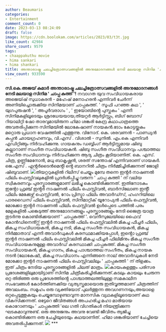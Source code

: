 ```yaml
---
author: Beaumaris
categories:
- Entertainment
comment_count: 0
date: 2023-03-13 08:24:09
draft: false
image: https://cdn.boolokam.com/articles/2023/03/t3t.jpg
like_count: 42984
share_count: 9579
tags:
- chaappakuthu movie
- hima sankari
- hima shankari
title: അന്താരാഷ്ട്ര ചലച്ചിത്രോത്സവങ്ങളിൽ അനുമോദനങ്ങൾ നേടി മലയാള സിനിമ 'ചാപ്പ കുത്ത്'
view_count: 933590
---
```


**സി.കെ.അജയ് കുമാർ** **അന്താരാഷ്ട്ര ചലച്ചിത്രോത്സവങ്ങളിൽ അനുമോദനങ്ങൾ നേടി മലയാള സിനിമ ' ചാപ്പ കുത്ത് '!** നവാഗത യുവ സംവിധായകരായ അജെയ്ഷ് സുധാകരൻ - മഹേഷ് മനോഹരൻ എന്നിവർ ചേർന്ന് അണിയിച്ചൊരുക്കിയ സിനിമയാണ് ചാപ്പകുത്ത്. ' സൂഫി പറഞ്ഞ കഥ ', ' യുഗപുരുഷൻ ', ' അപൂർവരാഗം ' , ' ഇയോബിൻ്റെ പുസ്തകം ' എന്നീ സിനിമകളിലൂടെയും ശ്രദധേയയായ,തിയറ്റർ ആർട്ടിസ്റ്റും, ബിഗ് ബോസ് റിയാലിറ്റി ഷോ താരവുമായിരുന്ന ഹിമാ ശങ്കരി കേന്ദ്ര കഥാപാത്രത്തെ അവതരിപ്പിക്കുന്ന സിനിമയിൽ ലോകേഷാണ് നായകൻ.ടോം കോട്ടയ്ക്കകം മറ്റൊരു പ്രധാന വേഷത്തിൽ എത്തുന്നു. വിനോദ്. കെ. ശരവണൻ - പാണ്ഡ്യൻ കുപ്പൻ ഛായഗ്രഹണവും, വി.എസ് . വിശാൽ - സുനിൽ. എം.കെ എന്നിവർ എഡിറ്റിങ്ങും നിർവഹിക്കുന്നു. ഗായകനും ഡബ്ബിംഗ് ആർട്ടിസ്റ്റുമായ ഷിബു കല്ലാറാണ് സംഗീത സംവിധായകൻ. ഷിബു സംഗീത സംവിധാനവും പശ്ചാത്തല സംഗീത സംവിധാനവും നിർവഹിക്കുന്ന ആദ്യ ചിത്രം കൂടിയാണിത്. കെ. എസ്. ചിത്ര, ഉണ്ണിമേനോൻ, മധു ബാകൃഷ്ണൻ, ശരത് സന്തോഷ് എന്നിവരാണ് ഗായകർ. ജെ.എസ് . എൻ്റർടൈൻമെൻ്റി ൻ്റെ ബാനറിൽ ചിത്രം നിർമ്മിച്ചിരിക്കുന്നത് ജോളി ഷിബുവാണ്. ![](https://cdn.boolokam.com/articles/2023/03/t3t.jpg)തിയറ്ററുകളിൽ റിലീസ് ചെയ്യും മുമ്പേ തന്നെ ഇൻ്റർ നാഷണൽ ഫിലിം ഫെസ്റ്റിവലുകളിൽ പ്രദർശിപ്പിച്ചു വരുന്ന ' ചാപ്പ കുത്തി ' ന് വലിയ സ്വീകരണവും പുരസ്കാരങ്ങളുമാണ് ലഭിച്ചു കൊണ്ടിരിക്കുന്നത്. ഇതിനോടകം ഇൻ്റോ ഫ്രഞ്ച് ഇൻ്റർ നാഷണൽ ഫിലിം ഫെസ്റ്റിവൽ, ബാർസിലോണ ഇൻ്റീ ഫിലിം മേക്കേഴ്സ് ഫെസ്റ്റിവൽ, റോം പ്രിസ്മാ ഫിലിം അവാർഡ്സ്, ഹംഗറിയിലെ പാരഡൈസ് ഫിലിം ഫെസ്റ്റിവൽ, സിനിമാറ്റിക് യൂറോപ്യൻ ഫിലിം ഫെസ്റ്റിവൽ, മോക്കോ ഇൻ്റർ നാഷണൽ ഫിലിം ഫെസ്റ്റിവൽ ഉൾപ്പെടെ പത്തിൽ പരം മേളകളിൽ പങ്കെടുത്ത് അനുമോദനങ്ങളും പുരസ്ക്കാരങ്ങളും നേടി ജൈത്ര യാത്ര തുടർന്നു കൊണ്ടിരിക്കയാണ് ' ചാപ്പകുത്ത് '. വെനീസുലേയിലെ ഫൈവ് കോൻഡിനെൻ്റ്സ് ഇൻ്റർ നാഷണൽ ഫിലിം ഫെസ്റ്റിവലിൽ മികച്ച ഫീച്ചർ ഫിലിം, മികച്ച സംവിധായകൻ, മികച്ച നടി, മികച്ച സംഗീത സംവിധായകൻ, മികച്ച നിർമ്മാതാവ് എന്നീ അവാർഡുകൾ കരസ്ഥമാക്കിയപ്പോൾ, ഇൻ്റൊ ഫ്രഞ്ച് ഇൻ്റർ നാഷണൽ ഫിലിം ഫെസ്റ്റിവലിൽ മികച്ച ഫീച്ചർ ഫിലിമിനും മികച്ച സംഗീത സംവിധായകനുമുള്ള അവാർഡ് കരസ്ഥാക്കി ചാപ്പകുത്ത്. മികച്ച സംഗീത സംവിധായകൻ, മികച്ച ഗാനം, മികച്ച പാശ്ചാത്തല സംഗീതം, മികച്ച നായക നടൻ (ലോകേഷ്), മികച്ച സംവിധാനം എന്നിങ്ങനെ നാല് അവാർഡുകൾ നേടി മോക്കോ ഇൻ്റർ നാഷണൽ ഫിലിം ഫെസ്റ്റിവലിലും ' ചാപ്പകുത്തി ' ന് തിളക്കം. ഇത് ചിത്രം നേടിയ പുരസ്ക്കാരങ്ങളിൽ ചിലത് മാത്രം. ![](https://cdn.boolokam.com/articles/2023/03/t3ttttt-724x1024.jpg)കായംകുളത്തും പരിസര പ്രദേശങ്ങളിലുമായിട്ടാണ് സിനിമ ചിത്രീകരിച്ചിരിക്കുന്നത്.കടലും കായലും ചേരുന്ന ഒറ്റ തിരിഞ്ഞ ഒരു പ്രദേശത്തിൻ്റെ പാശ്ചാത്തലത്തിലുള്ള സമകാലീന സംഭവങ്ങൾ കോർത്തിണക്കിയ വ്യത്യസ്തമായൊരു ഇതിവൃത്തമാണ് ചിത്രത്തിന് അവലംബം. സമൂഹം ഒരു വ്യക്തിയോട് പുലർത്തുന്ന അവഗണനയും,അയാളെ ഒറ്റപ്പെടുത്തുകയും ചെയ്യുമ്പോഴുണ്ടാവുന്ന മാനസിക വ്യഥകളിലൂടെയാണ് കഥ വികസിക്കന്നത്. ഒട്ടേറെ ജീവിതങ്ങൾ അപഹരിച്ച മഹാ മാരിയായ കൊറോണയും ' ചാപ്പകുത്തി 'ലെ ഗതി വിഗതികൾ നിയന്ത്രിക്കുന്ന ഘടകമാവുന്നുണ്ട്. ഒരു അനുജനും അവനു വേണ്ടി ജീവിതം ത്യജിച്ചു കൊണ്ടിരിക്കുന്ന ഒരു ചേച്ചിയുടെയും കഥയാണിത്. ഹിമാ ശങ്കരിയാണ് ചേച്ചിയെ അവതരിപ്പിക്കുന്നത്. ![](https://cdn.boolokam.com/articles/2023/03/t3ttttt33-1024x682.jpg) ***